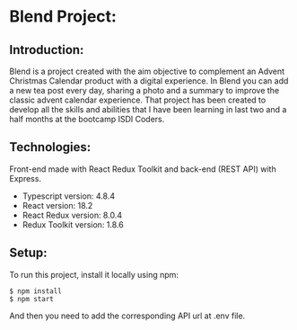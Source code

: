 # Blend Project:

## Introduction:

Blend is a project created with the aim objective to complement an Advent Christmas Calendar product with a digital experience. In Blend you can add a new tea post every day, sharing a photo and a summary to improve the classic advent calendar experience.
That project has been created to develop all the skills and abilities that I have been learning in last two and a half months at the bootcamp ISDI Coders.

## Technologies:

Front-end made with React Redux Toolkit and back-end (REST API) with Express.

- Typescript version: 4.8.4
- React version: 18.2
- React Redux version: 8.0.4
- Redux Toolkit version: 1.8.6

## Setup:

To run this project, install it locally using npm:

    $ npm install
    $ npm start

And then you need to add the corresponding API url at .env file.
